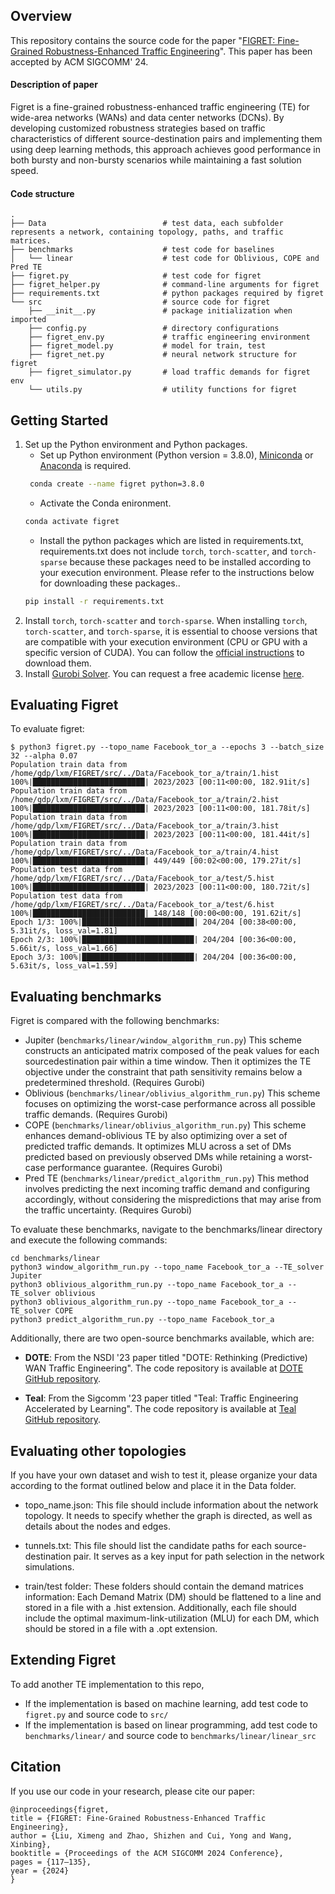 ## Overview
This repository contains the source code for the paper "[FIGRET: Fine-Grained Robustness-Enhanced Traffic Engineering]((https://doi.org/10.1145/3651890.3672258))". This paper has been accepted by ACM SIGCOMM' 24.

#### Description of paper
Figret is a fine-grained robustness-enhanced traffic engineering (TE) for wide-area networks (WANs) and data center networks (DCNs). By developing customized robustness strategies based on traffic characteristics of different source-destination pairs and implementing them using deep learning methods, this approach achieves good performance in both bursty and non-bursty scenarios while maintaining a fast solution speed.

#### Code structure
```
.
├── Data                          # test data, each subfolder represents a network, containing topology, paths, and traffic matrices.
├── benchmarks                    # test code for baselines
│   └── linear                    # test code for Oblivious, COPE and Pred TE
├── figret.py                     # test code for figret
├── figret_helper.py              # command-line arguments for figret
├── requirements.txt              # python packages required by figret
└── src                           # source code for figret
    ├── __init__.py               # package initialization when imported
    ├── config.py                 # directory configurations
    ├── figret_env.py             # traffic engineering environment
    ├── figret_model.py           # model for train, test
    ├── figret_net.py             # neural network structure for figret
    ├── figret_simulator.py       # load traffic demands for figret env
    └── utils.py                  # utility functions for figret
```
## Getting Started
1. Set up the Python environment and Python packages.
   - Set up Python environment (Python version = 3.8.0), [Miniconda](https://docs.anaconda.com/free/anaconda/install/index.html) or [Anaconda](https://docs.anaconda.com/free/anaconda/install/index.html) is required.
    ```sh
     conda create --name figret python=3.8.0
    ```
   - Activate the Conda enironment.
    ```sh
    conda activate figret
    ```
   - Install the python packages which are listed in requirements.txt, requirements.txt does not include `torch`, `torch-scatter`, and `torch-sparse` because these packages need to be installed according to your execution environment. Please refer to the instructions below for downloading these packages..
    ```sh
    pip install -r requirements.txt
    ```
2. Install `torch`, `torch-scatter` and `torch-sparse`. When installing `torch`, `torch-scatter`, and `torch-sparse`, it is essential to choose versions that are compatible with your execution environment (CPU or GPU with a specific version of CUDA). You can follow the [official instructions](https://pytorch.org/get-started/previous-versions/) to download them.
3. Install [Gurobi Solver](https://www.gurobi.com). You can request a free academic license [here](https://www.gurobi.com/academia/academic-program-and-licenses/).

## Evaluating Figret
To evaluate figret:
```
$ python3 figret.py --topo_name Facebook_tor_a --epochs 3 --batch_size 32 --alpha 0.07
Population train data from /home/gdp/lxm/FIGRET/src/../Data/Facebook_tor_a/train/1.hist
100%|█████████████████████████| 2023/2023 [00:11<00:00, 182.91it/s]
Population train data from /home/gdp/lxm/FIGRET/src/../Data/Facebook_tor_a/train/2.hist
100%|█████████████████████████| 2023/2023 [00:11<00:00, 181.78it/s]
Population train data from /home/gdp/lxm/FIGRET/src/../Data/Facebook_tor_a/train/3.hist
100%|█████████████████████████| 2023/2023 [00:11<00:00, 181.44it/s]
Population train data from /home/gdp/lxm/FIGRET/src/../Data/Facebook_tor_a/train/4.hist
100%|█████████████████████████| 449/449 [00:02<00:00, 179.27it/s]
Population test data from /home/gdp/lxm/FIGRET/src/../Data/Facebook_tor_a/test/5.hist
100%|█████████████████████████| 2023/2023 [00:11<00:00, 180.72it/s]
Population test data from /home/gdp/lxm/FIGRET/src/../Data/Facebook_tor_a/test/6.hist
100%|█████████████████████████| 148/148 [00:00<00:00, 191.62it/s]
Epoch 1/3: 100%|█████████████████████████| 204/204 [00:38<00:00,  5.31it/s, loss_val=1.81]
Epoch 2/3: 100%|█████████████████████████| 204/204 [00:36<00:00,  5.66it/s, loss_val=1.66]
Epoch 3/3: 100%|█████████████████████████| 204/204 [00:36<00:00,  5.63it/s, loss_val=1.59]
```

## Evaluating benchmarks
Figret is compared with the following benchmarks:
- Jupiter (`benchmarks/linear/window_algorithm_run.py`) This scheme constructs an anticipated matrix composed of the peak values for each sourcedestination pair within a time window. Then it optimizes the TE objective under the constraint that path sensitivity remains below a predetermined threshold. (Requires Gurobi)
- Oblivious (`benchmarks/linear/oblivius_algorithm_run.py`) This scheme focuses on optimizing the worst-case performance across all possible traffic demands. (Requires Gurobi)
- COPE (`benchmarks/linear/oblivius_algorithm_run.py`) This scheme enhances demand-oblivious TE by also optimizing over a set of predicted traffic demands. It optimizes MLU across a set of DMs predicted based on previously observed DMs while retaining a worst-case performance guarantee. (Requires Gurobi)
- Pred TE (`benchmarks/linear/predict_algorithm_run.py`) This method involves predicting the next incoming traffic demand and configuring accordingly, without considering the mispredictions that may arise from the traffic uncertainty. (Requires Gurobi)

To evaluate these benchmarks, navigate to the benchmarks/linear directory and execute the following commands:
```
cd benchmarks/linear
python3 window_algorithm_run.py --topo_name Facebook_tor_a --TE_solver Jupiter
python3 oblivious_algorithm_run.py --topo_name Facebook_tor_a --TE_solver oblivious
python3 oblivious_algorithm_run.py --topo_name Facebook_tor_a --TE_solver COPE
python3 predict_algorithm_run.py --topo_name Facebook_tor_a
```
Additionally, there are two open-source benchmarks available, which are:
- **DOTE**: From the NSDI '23 paper titled "DOTE: Rethinking (Predictive) WAN Traffic Engineering". The code repository is available at [DOTE GitHub repository](https://github.com/PredWanTE/DOTE).

- **Teal**: From the Sigcomm '23 paper titled "Teal: Traffic Engineering Accelerated by Learning". The code repository is available at [Teal GitHub repository](https://github.com/harvard-cns/teal).

## Evaluating other topologies
If you have your own dataset and wish to test it, please organize your data according to the format outlined below and place it in the Data folder.

- topo_name.json: This file should include information about the network topology. It needs to specify whether the graph is directed, as well as details about the nodes and edges.

- tunnels.txt: This file should list the candidate paths for each source-destination pair. It serves as a key input for path selection in the network simulations.

- train/test folder: These folders should contain the demand matrices information: Each Demand Matrix (DM) should be flattened to a line and stored in a file with a .hist extension. Additionally, each file should include the optimal maximum-link-utilization (MLU) for each DM, which should be stored in a file with a .opt extension.

## Extending Figret
To add another TE implementation to this repo,
- If the implementation is based on machine learning, add test code to `figret.py` and source code to `src/`
- If the implementation is based on linear programming, add test code to `benchmarks/linear/` and source code to `benchmarks/linear/linear_src`

## Citation
If you use our code in your research, please cite our paper:
```
@inproceedings{figret,
title = {FIGRET: Fine-Grained Robustness-Enhanced Traffic Engineering},
author = {Liu, Ximeng and Zhao, Shizhen and Cui, Yong and Wang, Xinbing},
booktitle = {Proceedings of the ACM SIGCOMM 2024 Conference},
pages = {117–135},
year = {2024}
}
```
